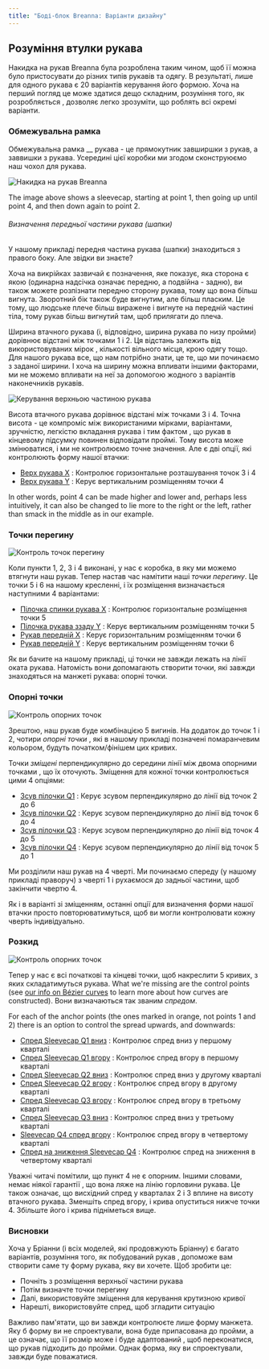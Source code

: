 ```yaml
---
title: "Боді-блок Breanna: Варіанти дизайну"
---
```


<DesignOptions design='breanna' />

## Розуміння втулки рукава

Накидка на рукав Breanna була розроблена таким чином, щоб її можна було пристосувати до різних типів рукавів та одягу. В результаті, лише для одного рукава є 20 варіантів керування його формою. Хоча на перший погляд це може здатися дещо складним, розуміння того, як розробляється , дозволяє легко зрозуміти, що роблять всі окремі варіанти.

### Обмежувальна рамка

Обмежувальна рамка __ рукава - це прямокутник завширшки з рукав, а заввишки з рукава. Усередині цієї коробки ми згодом сконструюємо наш чохол для рукава.

![Накидка на рукав Breanna](sleevecap.svg)

The image above shows a sleevecap, starting at point 1, then going up until point 4, and then down again to point 2.

<Note>

###### Визначення передньої частини рукава (шапки)

У нашому прикладі передня частина рукава (шапки) знаходиться з правого боку. Але звідки ви знаєте?

Хоча на викрійках зазвичай є позначення, яке показує, яка сторона є якою (одинарна надсічка
означає передню, а подвійна - задню), ви також можете
розпізнати передню сторону рукава, тому що вона більш вигнута. Зворотний бік
також буде вигнутим, але більш пласким. Це тому, що людське плече
більш виражене і вигнуте на передній частині тіла, тому рукав більш вигнутий
там, щоб прилягати до плеча.

</Note>

Ширина втачного рукава (і, відповідно, ширина рукава по низу пройми) дорівнює відстані між точками 1 і 2. Ця відстань залежить від використовуваних мірок , кількості вільного місця, крою одягу тощо. Для нашого рукава все, що нам потрібно знати, це те, що ми починаємо з заданої ширини. І хоча на ширину можна впливати іншими факторами, ми не можемо впливати на неї за допомогою жодного з варіантів наконечників рукавів.

![Керування верхньою частиною рукава](sleevecaptop.svg)

Висота втачного рукава дорівнює відстані між точками 3 і 4. Точна висота - це компроміс між використаними мірками, варіантами, зручністю, легкістю вкладання рукава і тим фактом , що рукав в кінцевому підсумку повинен відповідати проймі. Тому висота може змінюватися, і ми не контролюємо точне значення. Але є дві опції, які контролюють форму нашої втачки:

- [Верх рукава X](/docs/designs/breanna/options/sleevecaptopfactorx/) : Контролює горизонтальне розташування точок 3 і 4
- [Верх рукава Y](/docs/designs/breanna/options/sleevecaptopfactory/) : Керує вертикальним розміщенням точки 4

In other words, point 4 can be made higher and lower and, perhaps less intuitively, it can also be changed to lie more to the right or the left, rather than smack in the middle as in our example.

### Точки перегину

![Контроль точок перегину](sleevecapinflection.svg)

Коли пункти 1, 2, 3 і 4 виконані, у нас є коробка, в яку ми можемо втягнути наш рукав. Тепер настав час намітити наші _точки перегину_. Це точки 5 і 6 на нашому кресленні, і їх розміщення визначається наступними 4 варіантами:

- [Пілочка спинки рукава X](/docs/designs/breanna/options/sleevecapbackfactorx) : Контролює горизонтальне розміщення точки 5
- [Пілочка рукава ззаду Y](/docs/designs/breanna/options/sleevecapbackfactory) : Керує вертикальним розміщенням точки 5
- [Рукав передній X](/docs/designs/breanna/options/sleevecapbackfactorx) : Керує горизонтальним розміщенням точки 6
- [Рукав передній Y](/docs/designs/breanna/options/sleevecapbackfactory) : Керує вертикальним розміщенням точки 6

<Note>

Як ви бачите на нашому прикладі, ці точки не завжди лежать на лінії оката рукава. Натомість вони
допомагають створити точки, які завжди знаходяться на манжеті рукава: опорні точки.

</Note>

### Опорні точки

![Контроль опорних точок](sleevecapanchor.svg)

Зрештою, наш рукав буде комбінацією 5 вигинів. На додаток до точок 1 і 2, чотири _опорні точки_ , які в нашому прикладі позначені помаранчевим кольором, будуть початком/фінішем цих кривих.

Точки _зміщені_ перпендикулярно до середини лінії між двома опорними точками , що їх оточують. Зміщення для кожної точки контролюється цими 4 опціями:

- [Зсув пілочки Q1](/docs/designs/breanna/options/sleevecapq1offset) : Керує зсувом перпендикулярно до лінії від точок 2 до 6
- [Зсув пілочки Q2](/docs/designs/breanna/options/sleevecapq2offset) : Керує зсувом перпендикулярно до лінії від точок 6 до 4
- [Зсув пілочки Q3](/docs/designs/breanna/options/sleevecapq3offset) : Керує зсувом перпендикулярно до лінії від точок 4 до 5
- [Зсув пілочки Q4](/docs/designs/breanna/options/sleevecapq3offset) : Керує зсувом перпендикулярно до лінії від точок 5 до 1

<Note>

Ми розділили наш рукав на 4 чверті. Ми починаємо спереду (у нашому прикладі праворуч)
з чверті 1 і рухаємося до задньої частини, щоб закінчити чвертю 4.

Як і в варіанті зі зміщенням, останні опції для визначення форми нашої втачки просто повторюватимуться, щоб ви могли
контролювати кожну чверть індивідуально.

</Note>

### Розкид

![Контроль опорних точок](sleevecapspread.svg)

Тепер у нас є всі початкові та кінцеві точки, щоб накреслити 5 кривих, з яких складатимуться рукава. What we're missing are the control points (see [our info on Bézier curves](https://freesewing.dev/guides/prerequisites/bezier-curves) to learn more about how curves are constructed). Вони визначаються так званим _спредом_.

For each of the anchor points (the ones marked in orange, not points 1 and 2) there is an option to control the spread upwards, and downwards:

- [Спред Sleevecap Q1 вниз](/docs/designs/breanna/options/sleevecapq1spread1) : Контролює спред вниз у першому кварталі
- [Спред Sleevecap Q1 вгору](/docs/designs/breanna/options/sleevecapq1spread2) : Контролює спред вгору в першому кварталі
- [Спред Sleevecap Q2 вниз](/docs/designs/breanna/options/sleevecapq2spread1) : Контролює спред вниз у другому кварталі
- [Спред Sleevecap Q2 вгору](/docs/designs/breanna/options/sleevecapq2spread2) : Контролює спред вгору в другому кварталі
- [Спред Sleevecap Q3 вгору](/docs/designs/breanna/options/sleevecapq3spread1) : Контролює спред вгору в третьому кварталі
- [Спред Sleevecap Q3 вниз](/docs/designs/breanna/options/sleevecapq3spread2) : Контролює спред вниз у третьому кварталі
- [Sleevecap Q4 спред вгору](/docs/designs/breanna/options/sleevecapq4spread1) : Контролює спред вгору в четвертому кварталі
- [Спред на зниження Sleevecap Q4](/docs/designs/breanna/options/sleevecapq4spread2) : Контролює спред на зниження в четвертому кварталі

<Note>

Уважні читачі помітили, що пункт 4 не є опорним. Іншими словами, немає ніякої гарантії
, що вона ляже на лінію горловини рукава. Це також означає, що висхідний спред у кварталах 2 і 3 вплине на
висоту втачного рукава. Зменшіть спред вгору, і крива опуститься нижче точки 4. Збільште його і
крива підніметься вище.

</Note>

### Висновки

Хоча у Бріанни (і всіх моделей, які продовжують Бріанну) є багато варіантів, розуміння того, як побудований рукав , допоможе вам створити саме ту форму рукава, яку ви хочете. Щоб зробити це:

- Почніть з розміщення верхньої частини рукава
- Потім визначте точки перегину
- Далі, використовуйте зміщення для керування крутизною кривої
- Нарешті, використовуйте спред, щоб згладити ситуацію

Важливо пам'ятати, що ви завжди контролюєте лише форму манжета. Яку б форму ви не спроектували, вона буде припасована до пройми, а це означає, що її розмір може і буде адаптований , щоб переконатися, що рукав підходить до пройми. Однак форма, яку ви спроектували, завжди буде поважатися.

